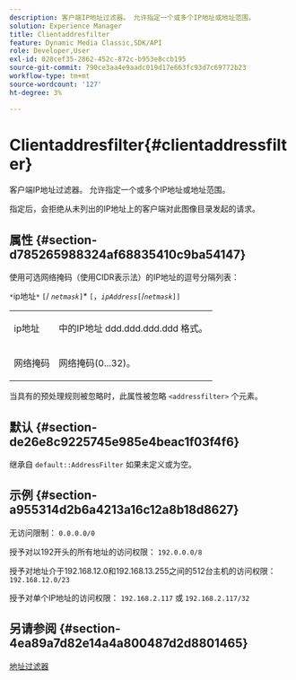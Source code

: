 ```yaml
---
description: 客户端IP地址过滤器。 允许指定一个或多个IP地址或地址范围。
solution: Experience Manager
title: Clientaddresfilter
feature: Dynamic Media Classic,SDK/API
role: Developer,User
exl-id: 028cef35-2862-452c-872c-b953e8ccb195
source-git-commit: 790ce3aa4e9aadc019d17e663fc93d7c69772b23
workflow-type: tm+mt
source-wordcount: '127'
ht-degree: 3%

---
```


# Clientaddresfilter{#clientaddressfilter}

客户端IP地址过滤器。 允许指定一个或多个IP地址或地址范围。

指定后，会拒绝从未列出的IP地址上的客户端对此图像目录发起的请求。

## 属性 {#section-d785265988324af68835410c9ba54147}

使用可选网络掩码（使用CIDR表示法）的IP地址的逗号分隔列表：

`*`ip地址`*` `[`/ *`netmask`*`]`&#42; `[`，*`ipAddress`*`[`/*`netmask`*`]]`

<table id="simpletable_9F82BB0D42A9434883F2F70A2A92898C"> 
 <tr class="strow"> 
  <td class="stentry"> <p><span class="varname"> ip地址</span> </p> </td> 
  <td class="stentry"> <p>中的IP地址 <span class="varname"> ddd.ddd.ddd.ddd</span> 格式。 </p></td> 
 </tr> 
 <tr class="strow"> 
  <td class="stentry"> <p><span class="varname"> 网络掩码</span> </p></td> 
  <td class="stentry"> <p>网络掩码(0...32)。 </p></td> 
 </tr> 
</table>

当具有的预处理规则被忽略时，此属性被忽略 `<addressfilter>` 个元素。

## 默认 {#section-de26e8c9225745e985e4beac1f03f4f6}

继承自 `default::AddressFilter` 如果未定义或为空。

## 示例 {#section-a955314d2b6a4213a16c12a8b18d8627}

无访问限制： `0.0.0.0/0`

授予对以192开头的所有地址的访问权限： `192.0.0.0/8`

授予对地址介于192.168.12.0和192.168.13.255之间的512台主机的访问权限： `192.168.12.0/23`

授予对单个IP地址的访问权限： `192.168.2.117` 或 `192.168.2.117/32`

## 另请参阅 {#section-4ea89a7d82e14a4a800487d2d8801465}

[地址过滤器](../../../../../is-api/image-catalog/image-serving-api-ref/c-image-catalog-reference/c-rule-set-reference/r-addressfilter-rule.md#reference-48c369f56ecd4034b410da5a94a9dfd1)
